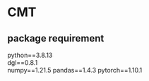 # CMT

## package requirement  
python==3.8.13  
dgl==0.8.1  
numpy==1.21.5 
pandas==1.4.3 
pytorch==1.10.1 
